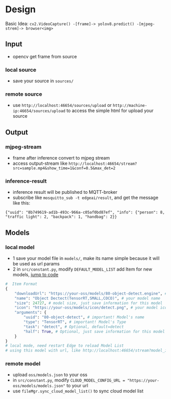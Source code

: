 # Design

Basic Idea: `cv2.VideoCapture() -[frame]-> yolov8.predict() -[mjpeg-strem]-> browser<img>`

## Input

- opencv get frame from source

### local source

- save your source in `sources/`

### remote source

- use `http://localhost:46654/sources/upload` or `http://machine-ip:46654/sources/upload` to access the simple html for upload your source

## Output

### mjpeg-stream

- frame after inference convert to mjpeg stream
- access output-stream like `http://localhost:46654/stream?src=sample.mp4&show_time=1&conf=0.5&max_det=2`

### inference-result

- inference result will be published to MQTT-broker
- subscribe like `mosquitto_sub -t edgeai/result`, and get the message like this:

```log
{"uuid": "8b749619-ad1b-493c-966a-c05af0bd87ef", "info": {"person": 8, "traffic light": 2, "backpack": 1, "handbag": 2}}
```

## Models

### local model

- 1 save your model file in `models/`, make its name simple because it will be used as url params
- 2 in `src/constant.py`, modify `DEFAULT_MODEL_LIST` add Item for new models, [jump to code](../src/constant.py#L8)

```python
#  Item Format
{
    "downloadUrl": "https://your-oss/models/80-object-detect.engine", # your model url, no matter if your model already in models/
    "name": "Object Dectect(TensorRT,SMALL,COCO)", # your model name
    "size": 24727, # model size, just save information for this model
    "icon": "https://your-oss/models/icon/detect.png", # your model icon url
    "arguments": {
        "uuid": "80-object-detect", # important! Model's name
        "type": "TensorRT", # important! Model's Type
        "task": "detect", # Optional, default=detect
        "half": True, # Optional, just save information for this model
    }
}
# local mode, need restart Edge to reload Model List
# using this model with url, like http://localhost:46654/stream?model_id=80-object-detect
```

### remote model

- upload `oss/models.json` to your oss
- in `src/constant.py`, modify `CLOUD_MODEL_CONFIG_URL = "https://your-oss/models/models.json"` to your url
- use `fileMgr.sync_cloud_model_list()` to sync cloud model list
